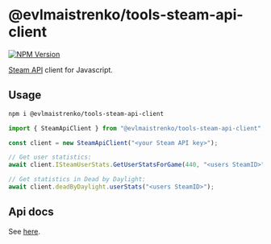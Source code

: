 # @evlmaistrenko/tools-steam-api-client

[![NPM Version](https://img.shields.io/npm/v/%40evlmaistrenko%2Ftools-steam-api-client)](https://www.npmjs.com/package/@evlmaistrenko/tools-steam-api-client)

[Steam API](https://steamcommunity.com/dev) client for Javascript.

## Usage

```bash
npm i @evlmaistrenko/tools-steam-api-client
```

```javascript
import { SteamApiClient } from "@evlmaistrenko/tools-steam-api-client";

const client = new SteamApiClient("<your Steam API key>");

// Get user statistics:
await client.ISteamUserStats.GetUserStatsForGame(440, "<users SteamID>");

// Get statistics in Dead by Daylight:
await client.deadByDaylight.userStats("<users SteamID>");
```

## Api docs

See [here](./docs/README.md).
